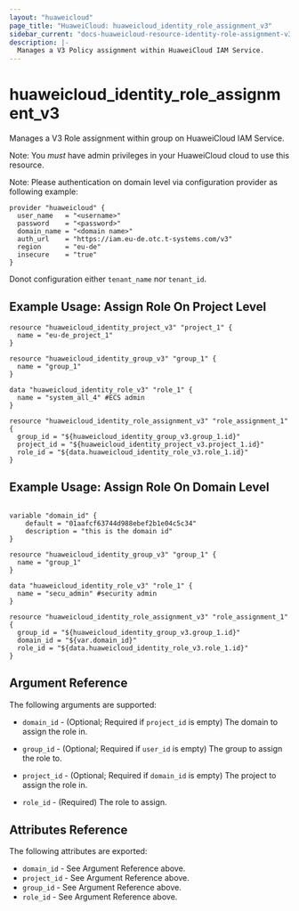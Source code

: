 ```yaml
---
layout: "huaweicloud"
page_title: "HuaweiCloud: huaweicloud_identity_role_assignment_v3"
sidebar_current: "docs-huaweicloud-resource-identity-role-assignment-v3"
description: |-
  Manages a V3 Policy assignment within HuaweiCloud IAM Service.
---
```


# huaweicloud\_identity\_role\_assignment_v3

Manages a V3 Role assignment within group on HuaweiCloud IAM Service.

Note: You _must_ have admin privileges in your HuaweiCloud cloud to use
this resource. 

Note: Please authentication on domain level via configuration
provider as following example:

```hcl
provider "huaweicloud" {
  user_name   = "<username>"
  password    = "<password>"
  domain_name = "<domain name>"
  auth_url    = "https://iam.eu-de.otc.t-systems.com/v3"
  region      = "eu-de"
  insecure    = "true"
}
``` 
Donot configuration either ```tenant_name``` nor ```tenant_id```.

## Example Usage: Assign Role On Project Level

```hcl
resource "huaweicloud_identity_project_v3" "project_1" {
  name = "eu-de_project_1"
}

resource "huaweicloud_identity_group_v3" "group_1" {
  name = "group_1"
}

data "huaweicloud_identity_role_v3" "role_1" {
  name = "system_all_4" #ECS admin
}

resource "huaweicloud_identity_role_assignment_v3" "role_assignment_1" {
  group_id = "${huaweicloud_identity_group_v3.group_1.id}"
  project_id = "${huaweicloud_identity_project_v3.project_1.id}"
  role_id = "${data.huaweicloud_identity_role_v3.role_1.id}"
}
```

## Example Usage: Assign Role On Domain Level

```hcl

variable "domain_id" {
    default = "01aafcf63744d988ebef2b1e04c5c34"
    description = "this is the domain id"
}

resource "huaweicloud_identity_group_v3" "group_1" {
  name = "group_1"
}

data "huaweicloud_identity_role_v3" "role_1" {
  name = "secu_admin" #security admin
}

resource "huaweicloud_identity_role_assignment_v3" "role_assignment_1" {
  group_id = "${huaweicloud_identity_group_v3.group_1.id}"
  domain_id = "${var.domain_id}"
  role_id = "${data.huaweicloud_identity_role_v3.role_1.id}"
} 

```

## Argument Reference

The following arguments are supported:

* `domain_id` - (Optional; Required if `project_id` is empty) The domain to assign the role in.

* `group_id` - (Optional; Required if `user_id` is empty) The group to assign the role to.

* `project_id` - (Optional; Required if `domain_id` is empty) The project to assign the role in.

* `role_id` - (Required) The role to assign.

## Attributes Reference

The following attributes are exported:

* `domain_id` - See Argument Reference above.
* `project_id` - See Argument Reference above.
* `group_id` - See Argument Reference above.
* `role_id` - See Argument Reference above.
